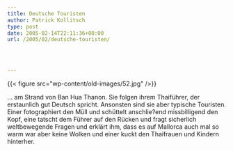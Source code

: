 ```yaml
---
title: Deutsche Touristen
author: Patrick Kollitsch
type: post
date: 2005-02-14T22:11:36+00:00
url: /2005/02/deutsche-touristen/




---
```

{{< figure src="wp-content/old-images/52.jpg" />}}

... am Strand von Ban Hua Thanon. Sie folgen ihrem Thaiführer, der erstaunlich gut Deutsch spricht. Ansonsten sind sie aber typische Touristen. Einer fotographiert den Müll und schüttelt anschlie?end missbilligend den Kopf, eine tatscht dem Führer auf den Rücken und fragt sicherlich weltbewegende Fragen und erklärt ihm, dass es auf Mallorca auch mal so warm war aber keine Wolken und einer kuckt den Thaifrauen und Kindern hinterher.
